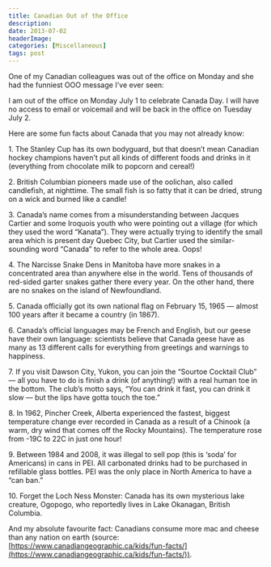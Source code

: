 ```yaml
---
title: Canadian Out of the Office
description: 
date: 2013-07-02
headerImage: 
categories: [Miscellaneous]
tags: post
---
```


One of my Canadian colleagues was out of the office on Monday and she had the funniest OOO message I've ever seen:

I am out of the office on Monday July 1 to celebrate Canada Day. I will have no access to email or voicemail and will be back in the office on Tuesday July 2.

Here are some fun facts about Canada that you may not already know:

1\. The Stanley Cup has its own bodyguard, but that doesn’t mean Canadian hockey champions haven’t put all kinds of different foods and drinks in it (everything from chocolate milk to popcorn and cereal!)

2\. British Columbian pioneers made use of the oolichan, also called candlefish, at nighttime. The small fish is so fatty that it can be dried, strung on a wick and burned like a candle!

3\. Canada’s name comes from a misunderstanding between Jacques Cartier and some Iroquois youth who were pointing out a village (for which they used the word “Kanata”). They were actually trying to identify the small area which is present day Quebec City, but Cartier used the similar-sounding word “Canada” to refer to the whole area. Oops!

4\. The Narcisse Snake Dens in Manitoba have more snakes in a concentrated area than anywhere else in the world. Tens of thousands of red-sided garter snakes gather there every year. On the other hand, there are no snakes on the island of Newfoundland.

5\. Canada officially got its own national flag on February 15, 1965 — almost 100 years after it became a country (in 1867).

6\. Canada’s official languages may be French and English, but our geese have their own language: scientists believe that Canada geese have as many as 13 different calls for everything from greetings and warnings to happiness.

7\. If you visit Dawson City, Yukon, you can join the “Sourtoe Cocktail Club” — all you have to do is finish a drink (of anything!) with a real human toe in the bottom. The club’s motto says, “You can drink it fast, you can drink it slow — but the lips have gotta touch the toe.”

8\. In 1962, Pincher Creek, Alberta experienced the fastest, biggest temperature change ever recorded in Canada as a result of a Chinook (a warm, dry wind that comes off the Rocky Mountains). The temperature rose from -19C to 22C in just one hour!

9\. Between 1984 and 2008, it was illegal to sell pop (this is ‘soda’ for Americans) in cans in PEI. All carbonated drinks had to be purchased in refillable glass bottles. PEI was the only place in North America to have a “can ban.”

10\. Forget the Loch Ness Monster: Canada has its own mysterious lake creature, Ogopogo, who reportedly lives in Lake Okanagan, British Columbia.

And my absolute favourite fact: Canadians consume more mac and cheese than any nation on earth (source: [https://www.canadiangeographic.ca/kids/fun-facts/](https://www.canadiangeographic.ca/kids/fun-facts/)).